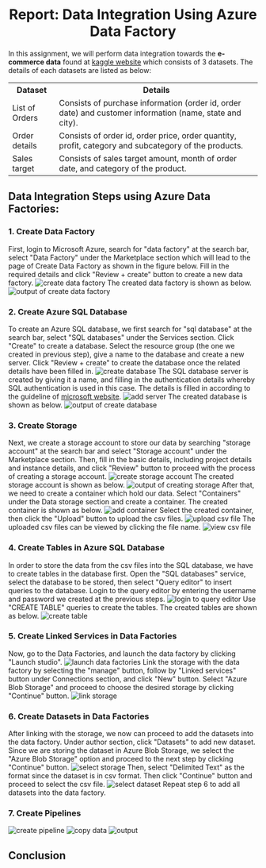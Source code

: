 <h1 align="center">Report: Data Integration Using Azure Data Factory</h1>

In this assignment, we will perform data integration towards the <b>e-commerce data</b> found at <a href="https://www.kaggle.com/datasets/benroshan/ecommerce-data?resource=download&select=List+of+Orders.csv">kaggle website</a> which consists of 3 datasets. The details of each datasets are listed as below:
<table>
  <tr>
    <th>Dataset</th>
    <th>Details</th>
  </tr>  
  <tr>
    <td>List of Orders</td>
    <td>Consists of purchase information (order id, order date) and customer information (name, state and city). </td>
  </tr>
  <tr>
    <td>Order details</td>
    <td>Consists of order id, order price, order quantity, profit, category and subcategory of the products. </td>
  </tr>  
  <tr>
    <td>Sales target</td>
    <td>Consists of sales target amount, month of order date, and category of the product.</td>
  </tr>  
</table>

## Data Integration Steps using Azure Data Factories:

### 1. Create Data Factory
First, login to Microsoft Azure, search for "data factory" at the search bar, select "Data Factory" under the Marketplace section which will lead to the page of Create Data Factory as shown in the figure below. Fill in the required details and click "Review + create" button to create a new data factory.
<img src="https://github.com/drshahizan/special-topic-data-engineering/assets/120614391/f870a4db-3207-4fbd-8068-860dceb02ebe" alt="create data factory">
The created data factory is shown as below. 
<img src="https://github.com/drshahizan/special-topic-data-engineering/assets/120614391/4583ad17-141b-4a2a-af4f-b2d2f435027b" alt="output of create data factory">


### 2. Create Azure SQL Database
To create an Azure SQL database, we first search for "sql database" at the search bar, select "SQL databases" under the Services section. Click "Create" to create a database. Select the resource group (the one we created in previous step), give a name to the database and create a new server. Click "Review + create" to create the database once the related details have been filled in. 
<img src="https://github.com/drshahizan/special-topic-data-engineering/assets/120614391/97a0ecca-5d5c-4edb-9ffc-d02c37fc8205" alt="create database">
The SQL database server is created by giving it a name, and filling in the authentication details whereby SQL authentication is used in this case. The details is filled in according to the guideline of <a href="https://learn.microsoft.com/en-us/azure/azure-sql/database/single-database-create-quickstart?view=azuresql&tabs=azure-portal">microsoft website</a>. 
<img src="https://github.com/drshahizan/special-topic-data-engineering/assets/120614391/706e84c8-5709-4568-bcea-f85860af5079" alt="add server">
The created database is shown as below.
<img src="https://github.com/drshahizan/special-topic-data-engineering/assets/120614391/152eae05-f07f-4eea-bb68-00cd9863d5f2" alt="output of create database">       

### 3. Create Storage
Next, we create a storage account to store our data by searching "storage account" at the search bar and select "Storage account" under the Marketplace section. Then, fill in the basic details, including project details and instance details, and click "Review" button to proceed with the process of creating a storage account. 
<img src="https://github.com/drshahizan/special-topic-data-engineering/assets/120614391/ff04c311-eb05-4123-aae3-16a531087cc0" alt="create storage account">
The created storage account is shown as below. 
<img src="https://github.com/drshahizan/special-topic-data-engineering/assets/120614391/696638b2-3d45-4deb-923a-4565a8ad982a" alt="output of creating storage">
After that, we need to create a container which hold our data. Select "Containers" under the Data storage section and create a container. The created container is shown as below.
<img src="https://github.com/drshahizan/special-topic-data-engineering/assets/120614391/17231397-00f5-4b03-a4d1-f247af16c187" alt="add container">
Select the created container, then click the "Upload" button to upload the csv files. 
<img src="https://github.com/drshahizan/special-topic-data-engineering/assets/120614391/72926bd6-e3a6-452e-b4f0-5d5d302cf2e6" alt="upload csv file">
The uploaded csv files can be viewed by clicking the file name. 
<img src="https://github.com/drshahizan/special-topic-data-engineering/assets/120614391/3cd1e7b4-e022-4331-b71a-150f4bdf3e5a" alt="view csv file">



### 4. Create Tables in Azure SQL Database
In order to store the data from the csv files into the SQL database, we have to create tables in the database first. Open the "SQL databases" service, select the database to be stored, then select "Query editor" to insert queries to the database. Login to the query editor by entering the username and password we created at the previous steps. 
<img src="https://github.com/drshahizan/special-topic-data-engineering/assets/120614391/2a35fbb3-ae7a-499d-847a-d090f9cda11b" alt="login to query editor">
Use "CREATE TABLE" queries to create the tables. The created tables are shown as below. 
<img src="https://github.com/drshahizan/special-topic-data-engineering/assets/120614391/e005ac64-0ec1-4731-b42a-0cf057e0b1b3" alt="create table">


### 5. Create Linked Services in Data Factories
Now, go to the Data Factories, and launch the data factory by clicking "Launch studio".
<img src="https://github.com/drshahizan/special-topic-data-engineering/assets/120614391/5ca533d7-c507-425d-a0e6-55198433a542" alt="launch data factories">
Link the storage with the data factory by selecting the "manage" button, follow by "Linked services" button under Connections section, and click "New" button. Select "Azure Blob Storage" and proceed to choose the desired storage by clicking "Continue" button. 
<img src="https://github.com/drshahizan/special-topic-data-engineering/assets/120614391/0736e2c8-5e9b-4373-8aaa-ab98ea838023" alt="link storage">


### 6. Create Datasets in Data Factories
After linking with the storage, we now can proceed to add the datasets into the data factory. Under author section, click "Datasets" to add new dataset. Since we are storing the dataset in Azure Blob Storage, we select the "Azure Blob Storage" option and proceed to the next step by clicking "Continue" button.
<img src="https://github.com/drshahizan/special-topic-data-engineering/assets/120614391/fbf44e34-3ad7-4002-8bd5-586bb2cc26e6" alt="select storage">
Then, select "Delimited Text" as the format since the dataset is in csv format. Then click "Continue" button and proceed to select the csv file. 
<img src="https://github.com/drshahizan/special-topic-data-engineering/assets/120614391/319c0a78-bc57-4507-a755-dada6e45f258" alt="select dataset">
Repeat step 6 to add all datasets into the data factory. 

### 7. Create Pipelines

<img src="https://github.com/drshahizan/special-topic-data-engineering/assets/120614391/50d9b828-9485-430b-bdb2-9ee8e0e0fefe" alt="create pipeline">

<img src="https://github.com/drshahizan/special-topic-data-engineering/assets/120614391/d0250613-7d70-4f5f-b8b8-686bcc3f0740" alt="copy data">

<img src="https://github.com/drshahizan/special-topic-data-engineering/assets/120614391/1fd7608d-676e-451e-a72c-41f250a029e6" alt="output">

## Conclusion
